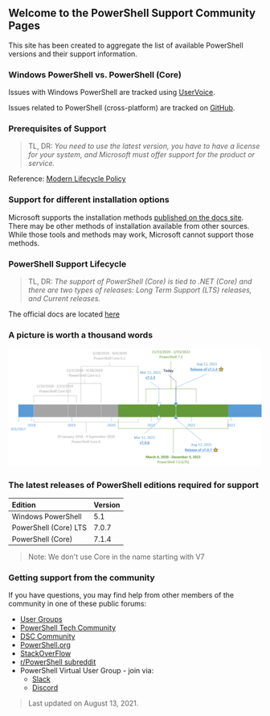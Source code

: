 ## Welcome to the PowerShell Support Community Pages

This site has been created to aggregate the list of available PowerShell versions and their support information.

### Windows PowerShell vs. PowerShell (Core)

Issues with Windows PowerShell are tracked using [UserVoice](https://windowsserver.uservoice.com/forums/301869-powershell).

Issues related to PowerShell (cross-platform) are tracked on [GitHub](https://github.com/PowerShell/PowerShell/issues).

### Prerequisites of Support

> TL, DR: _You need to use the latest version, you have to have a license for your system, and Microsoft must offer support for the product or service._

Reference: [Modern Lifecycle Policy](https://docs.microsoft.com/en-us/lifecycle/policies/modern)

### Support for different installation options

Microsoft supports the installation methods [published on the docs site](https://docs.microsoft.com/en-us/powershell/scripting/install/installing-powershell). There may be other methods of installation available from other sources. While those tools and methods may work, Microsoft cannot support those methods.

### PowerShell Support Lifecycle

> TL, DR: _The support of PowerShell (Core) is tied to .NET (Core) and there are two types of releases: Long Term Support (LTS) releases, and Current releases._

The official docs are located [here](https://docs.microsoft.com/en-us/powershell/scripting/powershell-support-lifecycle)

### A picture is worth a thousand words

![Timeline of Support lifecycle of PowerShell](pwsh-august-2021-v1.png)

### The latest releases of PowerShell editions required for support

| Edition               | Version |
| :-------------------- | :------ |
| Windows PowerShell    | 5.1     |
| PowerShell (Core) LTS | 7.0.7   |
| PowerShell (Core)     | 7.1.4   |

> Note: We don't use Core in the name starting with V7

### Getting support from the community

If you have questions, you may find help from other members of the community in one of these public forums:

- [User Groups](https://aka.ms/psusergroup)
- [PowerShell Tech Community](https://techcommunity.microsoft.com/t5/PowerShell/ct-p/WindowsPowerShell)
- [DSC Community](https://dsccommunity.org/)
- [PowerShell.org](https://powershell.org/)
- [StackOverFlow](https://stackoverflow.com/questions/tagged/powershell)
- [r/PowerShell subreddit](https://www.reddit.com/r/PowerShell/)
- PowerShell Virtual User Group - join via:
  - [Slack](https://aka.ms/psslack)
  - [Discord](https://aka.ms/psdiscord)

> Last updated on August 13, 2021.
